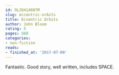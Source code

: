 ```yaml
---
id: OL26414807M
slug: eccentric-orbits
title: Eccentric Orbits
author: John Bloom
rating: 5
pages: 560
categories:
- non-fiction
reads:
- finished_at: '2017-07-09'
---
```

Fantastic. Good story, well written, includes SPACE.
